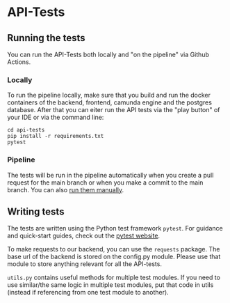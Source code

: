 # API-Tests

## Running the tests

You can run the API-Tests both locally and "on the pipeline" via Github Actions.

### Locally

To run the pipeline locally, make sure that you build and run the docker containers of the backend, frontend, camunda
engine and the postgres database. After that you can eiter run the API tests via the "play button" of your IDE or via
the command line:

```
cd api-tests
pip install -r requirements.txt
pytest
```

### Pipeline

The tests will be run in the pipeline automatically when you create a pull request for the main branch or when you make
a commit to the main branch. You can
also [run them manually](https://docs.github.com/en/actions/managing-workflow-runs/manually-running-a-workflow).

## Writing tests

The tests are written using the Python test framework `pytest`. For guidance and quick-start guides, check out
the [pytest website](https://docs.pytest.org/en/6.2.x/).

To make requests to our backend, you can use the `requests` package. The base url of the backend is stored on the
config.py module. Please use that module to store anything relevant for all the API-tests.

`utils.py` contains useful methods for multiple test modules. If you need to use similar/the same logic in multiple test
modules, put that code in utils (instead if referencing from one test module to another).
